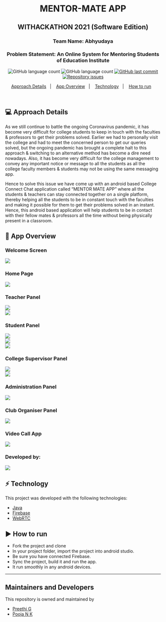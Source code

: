 <h1 align="center">
  MENTOR-MATE APP
</h1>
<h2 align="center">WITHACKATHON 2021 (Software Edition)</h2>
<h3 align="center">
  Team Name: Abhyudaya
</h3>
<h3 align="center">
Problem Statement: An Online System for Mentoring Students of Education Institute </h3>
<p align="center">
  <img alt="GitHub language count" src="https://img.shields.io/github/languages/count/preethi4848/Mentor-Mate-App">
  
  <img alt="GitHub language count" src="https://img.shields.io/github/languages/top/preethi4848/Mentor-Mate-App">

  <a href="https://github.com/preethi4848/Mentor-Mate-App/commits/master">
    <img alt="GitHub last commit" src="https://img.shields.io/github/last-commit/preethi4848/Mentor-Mate-App">
  </a>

  <a href="https://github.com/preethi4848/Mentor-Mate-App/issues">
    <img alt="Repository issues" src="https://img.shields.io/github/issues/preethi4848/Mentor-Mate-App">
  </a>
  
  </a>
</p>

<p align="center">
  <a href="#-project">Approach Details</a>&nbsp;&nbsp;&nbsp;|&nbsp;&nbsp;&nbsp;
  <a href="#features">App Overview</a>&nbsp;&nbsp;&nbsp;|&nbsp;&nbsp;&nbsp;
  <a href="#technology">Technology</a>&nbsp;&nbsp;&nbsp;|&nbsp;&nbsp;&nbsp; 
  <a href="#arrow_forward-how-to-run">How to run</a>&nbsp;&nbsp;&nbsp; 
</p>

<br>

## 💻 Approach Details

As we still continue to battle the ongoing Coronavirus pandemic, it has become very difficult for college students to keep in touch with the faculties & professors to get their problems solved. Earlier we had to personally visit the college and had to meet the concerned person to get our queries solved, but the ongoing pandemic has brought a complete halt to this approach & switching to an alternative method has become a dire need nowadays. Also, it has become very difficult for the college management to convey any important notice or message to all the students as all the college faculty members & students may not be using the same messaging app. 

Hence to solve this issue we have come up with an android based College Connect Chat application called
“MENTOR MATE APP” where all the students & teachers can stay connected together on a single platform, thereby helping all the students to be in constant touch with the faculties and making it possible for them to get their problems solved in an instant. Hence, this android based application will help students to be in contact with their fellow mates & professors all the time without being physically present in a classroom.
<br>

## 👨‍ App Overview

### Welcome Screen
<img src="https://github.com/preethi4848/Mentor-Mate-App/blob/main/Screen%20Shots/1.jpg">
<br/>

### Home Page
<img src="https://github.com/preethi4848/Mentor-Mate-App/blob/main/Screen%20Shots/2.jpg">
<br/>

### Teacher Panel
<img src="https://github.com/preethi4848/Mentor-Mate-App/blob/main/Screen%20Shots/3.jpg">
<br/>
<img src="https://github.com/preethi4848/Mentor-Mate-App/blob/main/Screen%20Shots/4.jpg">
<br/>


### Student Panel
<img src="https://github.com/preethi4848/Mentor-Mate-App/blob/main/Screen%20Shots/5.jpg">
<br/>
<img src="https://github.com/preethi4848/Mentor-Mate-App/blob/main/Screen%20Shots/6.jpg">
<br/>
<img src="https://github.com/preethi4848/Mentor-Mate-App/blob/main/Screen%20Shots/7.jpg">
<br/>

### College Supervisor Panel
<img src="https://github.com/preethi4848/Mentor-Mate-App/blob/main/Screen%20Shots/8.jpg">
<br/>
<img src="https://github.com/preethi4848/Mentor-Mate-App/blob/main/Screen%20Shots/9.jpg">
<br/>

### Administration Panel
<img src="https://github.com/preethi4848/Mentor-Mate-App/blob/main/Screen%20Shots/10.jpg">
<br/>

### Club Organiser Panel
<img src="https://github.com/preethi4848/Mentor-Mate-App/blob/main/Screen%20Shots/11.jpg">
<br/>

### Video Call App
<img src="https://github.com/preethi4848/Mentor-Mate-App/blob/main/Screen%20Shots/12.jpg">
<br/>

### Developed by:
<img src="https://github.com/preethi4848/Mentor-Mate-App/blob/main/Screen%20Shots/13.jpg">
<br/>

## ⚡ Technology

This project was developed with the following technologies:

- [Java](https://www.java.com/)
- [Firebase](https://firebase.google.com/)
- [WebRTC](https://webrtc.org/)

## :arrow_forward: How to run

- Fork the project and clone
- In your project folder, import the project into android studio.
- Be sure you have connected Firebase.
- Sync the project, build it and run the app.
- It run smoothly in any android devices.

---
## Maintainers and Developers
This repository is owned and maintained by 
 * [Preethi G](https://github.com/preethi4848)
 * [Pooja N K](https://github.com/Poojankumar50)


